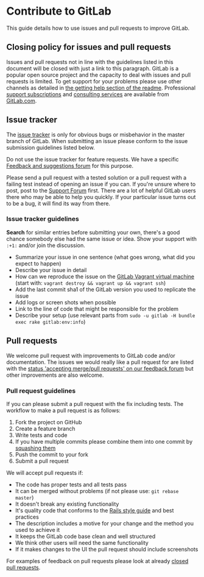 # Contribute to GitLab

This guide details how to use issues and pull requests to improve GitLab.

## Closing policy for issues and pull requests

Issues and pull requests not in line with the guidelines listed in this document will be closed with just a link to this paragraph. GitLab is a popular open source project and the capacity to deal with issues and pull requests is limited. To get support for your problems please use other channels as detailed in [the getting help section of the readme](https://github.com/gitlabhq/gitlabhq#getting-help). Professional [support subscriptions](http://www.gitlab.com/subscription/) and [consulting services](http://www.gitlab.com/consultancy/) are available from [GitLab.com](http://www.gitlab.com/).

## Issue tracker

The [issue tracker](https://github.com/gitlabhq/gitlabhq/issues) is only for obvious bugs or misbehavior in the master branch of GitLab. When submitting an issue please conform to the issue submission guidelines listed below.

Do not use the issue tracker for feature requests. We have a specific
[Feedback and suggestions forum](http://feedback.gitlab.com) for this purpose.

Please send a pull request with a tested solution or a pull request with a failing test instead of opening an issue if you can. If you're unsure where to post, post to the [Support Forum](https://groups.google.com/forum/#!forum/gitlabhq) first. There are a lot of helpful GitLab users there who may be able to help you quickly. If your particular issue turns out to be a bug, it will find its way from there.

### Issue tracker guidelines

**Search** for similar entries before submitting your own, there's a good chance somebody else had the same issue or idea. Show your support with `:+1:` and/or join the discussion.

* Summarize your issue in one sentence (what goes wrong, what did you expect to happen)
* Describe your issue in detail
* How can we reproduce the issue on the [GitLab Vagrant virtual machine](https://github.com/gitlabhq/gitlab-vagrant-vm) (start with: `vagrant destroy && vagrant up && vagrant ssh`)
* Add the last commit sha1 of the GitLab version you used to replicate the issue
* Add logs or screen shots when possible
* Link to the line of code that might be responsible for the problem
* Describe your setup (use relevant parts from `sudo -u gitlab -H bundle exec rake gitlab:env:info`)

## Pull requests

We welcome pull request with improvements to GitLab code and/or documentation. The issues we would really like a pull request for are listed with the [status 'accepting merge/pull requests' on our feedback forum](http://feedback.gitlab.com/forums/176466-general/status/796455) but other improvements are also welcome.

### Pull request guidelines

 If you can please submit a pull request with the fix including tests. The workflow to make a pull request is as follows:

1. Fork the project on GitHub
1. Create a feature branch
1. Write tests and code
1. If you have multiple commits please combine them into one commit by [squashing them](http://git-scm.com/book/en/Git-Tools-Rewriting-History#Squashing-Commits)
1. Push the commit to your fork
1. Submit a pull request

We will accept pull requests if:

* The code has proper tests and all tests pass
* It can be merged without problems (if not please use: `git rebase master`)
* It doesn't break any existing functionality
* It's quality code that conforms to the [Rails style guide](https://github.com/bbatsov/rails-style-guide) and best practices
* The description includes a motive for your change and the method you used to achieve it
* It keeps the GitLab code base clean and well structured
* We think other users will need the same functionality
* If it makes changes to the UI the pull request should include screenshots

For examples of feedback on pull requests please look at already [closed pull requests](https://github.com/gitlabhq/gitlabhq/pulls?direction=desc&page=1&sort=created&state=closed).
